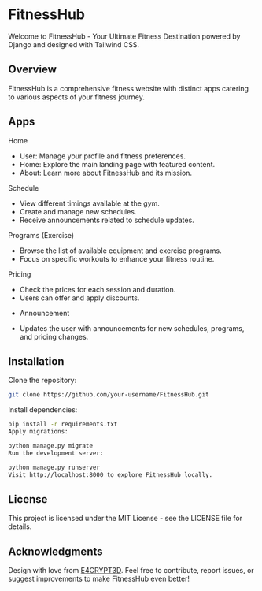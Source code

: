 # FitnessHub

Welcome to FitnessHub - Your Ultimate Fitness Destination powered by Django and designed with Tailwind CSS.

## Overview

FitnessHub is a comprehensive fitness website with distinct apps catering to various aspects of your fitness journey.

## Apps

Home

- User: Manage your profile and fitness preferences.
- Home: Explore the main landing page with featured content.
- About: Learn more about FitnessHub and its mission.

Schedule

- View different timings available at the gym.
- Create and manage new schedules.
- Receive announcements related to schedule updates.

Programs (Exercise)

- Browse the list of available equipment and exercise programs.
- Focus on specific workouts to enhance your fitness routine.

Pricing

- Check the prices for each session and duration.
- Users can offer and apply discounts.

* Announcement

- Updates the user with announcements for new schedules, programs, and pricing changes.

## Installation

Clone the repository:

```bash
git clone https://github.com/your-username/FitnessHub.git
```

Install dependencies:

```bash
pip install -r requirements.txt
Apply migrations:
```

```bash
python manage.py migrate
Run the development server:
```

```bash
python manage.py runserver
Visit http://localhost:8000 to explore FitnessHub locally.
```

## License

This project is licensed under the MIT License - see the LICENSE file for details.

## Acknowledgments

Design with love from [E4CRYPT3D](https://github.com/E4crypt3d).
Feel free to contribute, report issues, or suggest improvements to make FitnessHub even better!
